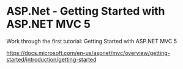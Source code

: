 # ASP.Net - Getting Started with ASP.NET MVC 5

Work through the first tutorial: Getting Started with ASP.NET MVC 5

https://docs.microsoft.com/en-us/aspnet/mvc/overview/getting-started/introduction/getting-started






